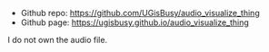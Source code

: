- Github repo: https://github.com/UGisBusy/audio_visualize_thing
- Github page: https://ugisbusy.github.io/audio_visualize_thing


I do not own the audio file.
